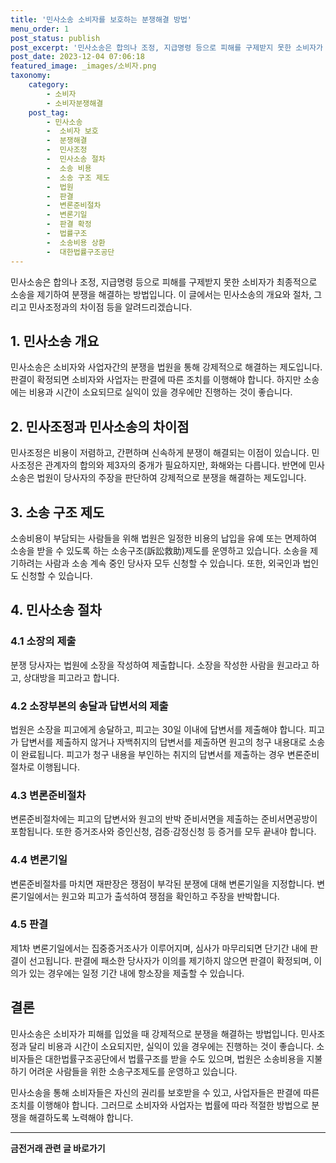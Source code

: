 ```yaml
---
title: '민사소송 소비자를 보호하는 분쟁해결 방법'
menu_order: 1
post_status: publish
post_excerpt: '민사소송은 합의나 조정, 지급명령 등으로 피해를 구제받지 못한 소비자가 최종적으로 소송을 제기하여 분쟁을 해결하는 방법입니다. 이 글에서는 민사소송의 개요와 절차, 그리고 민사조정과의 차이점 등을 알려드리겠습니다.'
post_date: 2023-12-04 07:06:18
featured_image: _images/소비자.png
taxonomy:
    category:
        - 소비자
        - 소비자분쟁해결
    post_tag:
        - 민사소송
        -  소비자 보호
        -  분쟁해결
        -  민사조정
        -  민사소송 절차
        -  소송 비용
        -  소송 구조 제도
        -  법원
        -  판결
        -  변론준비절차
        -  변론기일
        -  판결 확정
        -  법률구조
        -  소송비용 상환
        -  대한법률구조공단
---
```



민사소송은 합의나 조정, 지급명령 등으로 피해를 구제받지 못한 소비자가 최종적으로 소송을 제기하여 분쟁을 해결하는 방법입니다. 이 글에서는 민사소송의 개요와 절차, 그리고 민사조정과의 차이점 등을 알려드리겠습니다. 

## 1. 민사소송 개요
민사소송은 소비자와 사업자간의 분쟁을 법원을 통해 강제적으로 해결하는 제도입니다. 판결이 확정되면 소비자와 사업자는 판결에 따른 조치를 이행해야 합니다. 하지만 소송에는 비용과 시간이 소요되므로 실익이 있을 경우에만 진행하는 것이 좋습니다.

## 2. 민사조정과 민사소송의 차이점
민사조정은 비용이 저렴하고, 간편하며 신속하게 분쟁이 해결되는 이점이 있습니다. 민사조정은 관계자의 합의와 제3자의 중개가 필요하지만, 화해와는 다릅니다. 반면에 민사소송은 법원이 당사자의 주장을 판단하여 강제적으로 분쟁을 해결하는 제도입니다.

## 3. 소송 구조 제도
소송비용이 부담되는 사람들을 위해 법원은 일정한 비용의 납입을 유예 또는 면제하여 소송을 받을 수 있도록 하는 소송구조(訴訟救助)제도를 운영하고 있습니다. 소송을 제기하려는 사람과 소송 계속 중인 당사자 모두 신청할 수 있습니다. 또한, 외국인과 법인도 신청할 수 있습니다.

## 4. 민사소송 절차
### 4.1 소장의 제출
분쟁 당사자는 법원에 소장을 작성하여 제출합니다. 소장을 작성한 사람을 원고라고 하고, 상대방을 피고라고 합니다.

### 4.2 소장부본의 송달과 답변서의 제출
법원은 소장을 피고에게 송달하고, 피고는 30일 이내에 답변서를 제출해야 합니다. 피고가 답변서를 제출하지 않거나 자백취지의 답변서를 제출하면 원고의 청구 내용대로 소송이 완료됩니다. 피고가 청구 내용을 부인하는 취지의 답변서를 제출하는 경우 변론준비절차로 이행됩니다.

### 4.3 변론준비절차
변론준비절차에는 피고의 답변서와 원고의 반박 준비서면을 제출하는 준비서면공방이 포함됩니다. 또한 증거조사와 증인신청, 검증·감정신청 등 증거를 모두 끝내야 합니다.

### 4.4 변론기일
변론준비절차를 마치면 재판장은 쟁점이 부각된 분쟁에 대해 변론기일을 지정합니다. 변론기일에서는 원고와 피고가 출석하여 쟁점을 확인하고 주장을 반박합니다.

### 4.5 판결
제1차 변론기일에서는 집중증거조사가 이루어지며, 심사가 마무리되면 단기간 내에 판결이 선고됩니다. 판결에 패소한 당사자가 이의를 제기하지 않으면 판결이 확정되며, 이의가 있는 경우에는 일정 기간 내에 항소장을 제출할 수 있습니다.

## 결론
민사소송은 소비자가 피해를 입었을 때 강제적으로 분쟁을 해결하는 방법입니다. 민사조정과 달리 비용과 시간이 소요되지만, 실익이 있을 경우에는 진행하는 것이 좋습니다. 소비자들은 대한법률구조공단에서 법률구조를 받을 수도 있으며, 법원은 소송비용을 지불하기 어려운 사람들을 위한 소송구조제도를 운영하고 있습니다. 

민사소송을 통해 소비자들은 자신의 권리를 보호받을 수 있고, 사업자들은 판결에 따른 조치를 이행해야 합니다. 그러므로 소비자와 사업자는 법률에 따라 적절한 방법으로 분쟁을 해결하도록 노력해야 합니다.
<!-- wp:separator -->
<hr class="wp-block-separator has-alpha-channel-opacity"/>
<!-- /wp:separator -->

<!-- wp:group {"backgroundColor":"base","layout":{"type":"constrained"}} -->
<div class="wp-block-group has-base-background-color has-background"><!-- wp:paragraph {"align":"center","fontSize":"medium"} -->
<p class="has-text-align-center has-large-font-size"><strong>금전거래 관련 글 바로가기</strong></p>
<!-- /wp:paragraph -->


<!-- wp:latest-posts
{"categories":[{"id":13538,"count":19,"description":"","link":"https://uknowlaw.com/category/%ea%b8%88%ec%a0%84%ea%b1%b0%eb%9e%98/","name":"금전거래","slug":"금전거래","taxonomy":"category","parent":0,"meta":[],"_links":{"self":[{"href":"https://uknowlaw.com/wp-json/wp/v2/categories/13538"}],"collection":[{"href":"https://uknowlaw.com/wp-json/wp/v2/categories"}],"about":[{"href":"https://uknowlaw.com/wp-json/wp/v2/taxonomies/category"}],"wp:post_type":[{"href":"https://uknowlaw.com/wp-json/wp/v2/posts?categories=13538"}],"curies":[{"name":"wp","href":"https://api.w.org/{rel}","templated":true}]}}],"postsToShow":100,"excerptLength":28,"postLayout":"grid","columns":2,"featuredImageAlign":"left","featuredImageSizeSlug":"large","fontSize":"small"} /--></div>
<!-- /wp:group -->